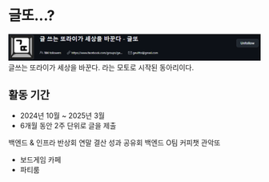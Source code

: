 # 글또...?
![img.png](img.png)
글쓰는 또라이가 세상을 바꾼다. 라는 모토로 시작된 동아리이다.

## 활동 기간
- 2024년 10월 ~ 2025년 3월
- 6개월 동안 2주 단위로 글을 제출

백엔드 & 인프라 반상회
연말 결산 성과 공유회
백엔드 O팀 커피챗
관악또
- 보드게임 카페
- 파티룸